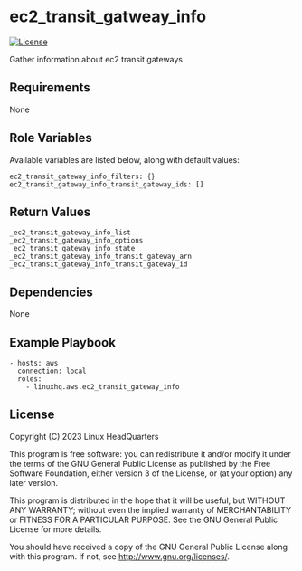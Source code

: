 # ec2\_transit\_gatweay\_info

[![License](https://img.shields.io/badge/license-GPLv3-lightgreen)](https://www.gnu.org/licenses/gpl-3.0.en.html#license-text)

Gather information about ec2 transit gateways

## Requirements

None

## Role Variables

Available variables are listed below, along with default values:

    ec2_transit_gateway_info_filters: {}
    ec2_transit_gateway_info_transit_gateway_ids: []

## Return Values

    _ec2_transit_gateway_info_list
    _ec2_transit_gateway_info_options
    _ec2_transit_gateway_info_state
    _ec2_transit_gateway_info_transit_gateway_arn
    _ec2_transit_gateway_info_transit_gateway_id

## Dependencies

None

## Example Playbook

    - hosts: aws
      connection: local
      roles:
        - linuxhq.aws.ec2_transit_gateway_info

## License

Copyright (C) 2023 Linux HeadQuarters

This program is free software: you can redistribute it and/or modify
it under the terms of the GNU General Public License as published by
the Free Software Foundation, either version 3 of the License, or
(at your option) any later version.

This program is distributed in the hope that it will be useful,
but WITHOUT ANY WARRANTY; without even the implied warranty of
MERCHANTABILITY or FITNESS FOR A PARTICULAR PURPOSE. See the
GNU General Public License for more details.

You should have received a copy of the GNU General Public License
along with this program. If not, see <http://www.gnu.org/licenses/>.
